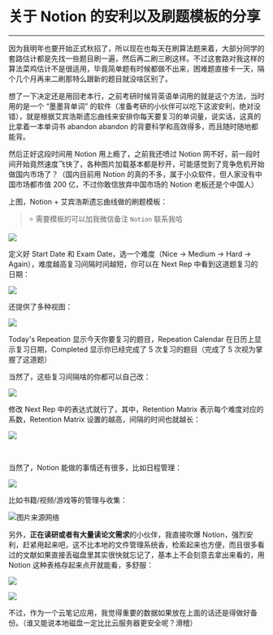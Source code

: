 # 关于 Notion 的安利以及刷题模板的分享

---

因为我明年也要开始正式秋招了，所以现在也每天在刷算法题来着，大部分同学的套路估计都是先找一些题目刷一遍，然后再二刷三刷这样。不过这套路对我这样的算法菜鸡估计不是很适用，毕竟简单题有时候都做不出来，困难题直接卡一天，隔个几个月再来二刷那特么跟新的题目就没啥区别了。

想了一下决定还是用回老本行，之前考研时候背英语单词用的就是这个方法，当时用的是一个 “墨墨背单词” 的软件（准备考研的小伙伴可以吃下这波安利，绝对没错），就是根据艾宾浩斯遗忘曲线来安排你每天要复习的单词量，说实话，这真的比拿着一本单词书 abandon abandon 的背要科学和高效得多，而且随时随地都能背。

然后正好这段时间用 Notion 用上瘾了，之前我还喷过 Notion 网不好，前一段时间开始竟然速度飞快了，各种图片加载基本都是秒开，可能感觉到了竞争危机开始做国内市场了？（国内目前用 Notion 的真的不多，属于小众软件，但人家没有中国市场都市值 200 亿，不过你敢信放弃中国市场的 Notion 老板还是个中国人）

上图，Notion + 艾宾浩斯遗忘曲线做的刷题模板：

> ⭐ 需要模板的可以加我微信备注 `Notion` 联系我哈

![](https://gitee.com/veal98/images/raw/master/img/20211119182647.png)

定义好 Start Date 和 Exam Date，选一个难度（Nice -> Medium -> Hard -> Again），难度越高复习间隔时间越短，你可以在 Next Rep 中看到这道题复习的日期：

![](https://gitee.com/veal98/images/raw/master/img/20211119184258.png)

还提供了多种视图：

![](https://gitee.com/veal98/images/raw/master/img/20211119184437.png)

Today's Repeation 显示今天你要复习的题目，Repeation Calendar 在日历上显示复习日期，Completed 显示你已经完成了 5 次复习的题目（完成了 5 次视为掌握了这道题）

当然了，这些复习间隔啥的你都可以自己改：

![](https://gitee.com/veal98/images/raw/master/img/20211119184636.png)

修改 Next Rep 中的表达式就行了，其中，Retention Matrix 表示每个难度对应的系数，Retention Matrix 设置的越高，间隔的时间也就越长：

![](https://gitee.com/veal98/images/raw/master/img/20211119184754.png)

<br>

当然了，Notion 能做的事情还有很多，比如日程管理：

![](https://gitee.com/veal98/images/raw/master/img/20211119185257.png)



比如书籍/视频/游戏等的管理与收集：

![图片来源网络](https://gitee.com/veal98/images/raw/master/img/20211120215111.png)

另外，**正在读研或者有大量读论文需求**的小伙伴，我直接吹爆 Notion，强烈安利，赶紧用起来吧，这不比本地的文件管理系统香，检索起来也方便，而且很多看过的文献如果直接丢磁盘里其实很快就忘记了，基本上不会刻意去拿出来看的，用 Notion 这种表格存起来点开就能看，多舒服：

![](https://gitee.com/veal98/images/raw/master/img/20211119183540.png)

<img src="https://gitee.com/veal98/images/raw/master/img/20211119184033.png"  />

不过，作为一个云笔记应用，我觉得重要的数据如果放在上面的话还是得做好备份。（谁又能说本地磁盘一定比比云服务器更安全呢？滑稽）


